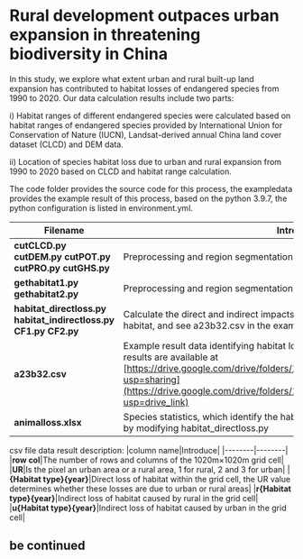 # Rural development outpaces urban expansion in threatening biodiversity in China

In this study, we explore what extent urban and rural built-up land expansion has contributed to habitat losses of endangered species from 1990 to 2020. Our data calculation results include two parts: 

i) Habitat ranges of different endangered species were calculated based on habitat ranges of endangered species provided by International Union for Conservation of Nature (IUCN), Landsat-derived annual China land cover dataset (CLCD) and DEM data. 

ii) Location of species habitat loss due to urban and rural expansion from 1990 to 2020 based on CLCD and habitat range calculation.

The code folder provides the source code for this process, the exampledata provides the example result of this process, based on the python 3.9.7, the python configuration is listed in environment.yml.


|Filename|Introduce|
|--------|--------|
|**cutCLCD.py cutDEM.py cutPOT.py cutPRO.py cutGHS.py** | Preprocessing and region segmentation of datas|
|**gethabitat1.py gethabitat2.py**|Preprocessing and region segmentation of species datas|
|**habitat_directloss.py habitat_indirectloss.py CF1.py CF2.py**|Calculate the direct and indirect impacts of urban and rural areas on species habitat, and see a23b32.csv in the exampledata|
|**a23b32.csv**|Example result data identifying habitat loss results at block 32, row 23, all data results are available at [https://drive.google.com/drive/folders/1ttj8xUfTvwarCHdzVRty5enu0K065_Eq?usp=sharing](https://drive.google.com/drive/folders/1kOtNCfISqMBzimFmu1LglG2bgcvAYRgt?usp=drive_link)|
|**animalloss.xlsx**|Species statistics, which identify the habitat loss for each species, are calculated by modifying habitat_directloss.py|


csv file data result description:
|column name|Introduce|
|--------|--------|
|**row col**|The number of rows and columns of the 1020m×1020m grid cell|
|**UR**|Is the pixel an urban area or a rural area, 1 for rural, 2 and 3 for urban|
|**{Habitat type}{year}**|Direct loss of habitat within the grid cell, the UR value determines whether these losses are due to urban or rural areas|
|**r{Habitat type}{year}**|Indirect loss of habitat caused by rural in the grid cell|
|**u{Habitat type}{year}**|Indirect loss of habitat caused by urban in the grid cell|


## be continued
